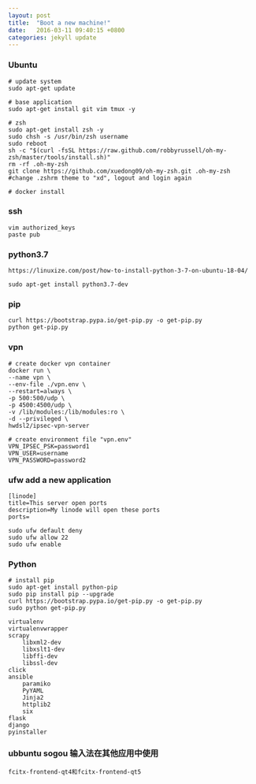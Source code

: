 ```yaml
---
layout: post
title:  "Boot a new machine!"
date:   2016-03-11 09:40:15 +0800
categories: jekyll update
---
```


### Ubuntu

    # update system
    sudo apt-get update

    # base application
    sudo apt-get install git vim tmux -y

    # zsh
    sudo apt-get install zsh -y
    sudo chsh -s /usr/bin/zsh username
    sudo reboot
    sh -c "$(curl -fsSL https://raw.github.com/robbyrussell/oh-my-zsh/master/tools/install.sh)"
    rm -rf .oh-my-zsh
    git clone https://github.com/xuedong09/oh-my-zsh.git .oh-my-zsh
    #change .zshrm theme to "xd", logout and login again

    # docker install

### ssh

    vim authorized_keys
    paste pub

### python3.7

    https://linuxize.com/post/how-to-install-python-3-7-on-ubuntu-18-04/

    sudo apt-get install python3.7-dev

### pip
    curl https://bootstrap.pypa.io/get-pip.py -o get-pip.py
    python get-pip.py

    
### vpn

    # create docker vpn container
    docker run \
    --name vpn \
    --env-file ./vpn.env \
    --restart=always \
    -p 500:500/udp \
    -p 4500:4500/udp \
    -v /lib/modules:/lib/modules:ro \
    -d --privileged \
    hwdsl2/ipsec-vpn-server

    # create environment file "vpn.env"
    VPN_IPSEC_PSK=password1
    VPN_USER=username
    VPN_PASSWORD=password2


### ufw add a new application

    [linode]
    title=This server open ports
    description=My linode will open these ports
    ports=
    
    sudo ufw default deny
    sudo ufw allow 22
    sudo ufw enable


### Python

    # install pip
    sudo apt-get install python-pip
    sudo pip install pip --upgrade
    curl https://bootstrap.pypa.io/get-pip.py -o get-pip.py
    sudo python get-pip.py

    virtualenv
    virtualenvwrapper
    scrapy
        libxml2-dev
        libxslt1-dev
        libffi-dev
        libssl-dev
    click
    ansible
        paramiko
        PyYAML
        Jinja2
        httplib2
        six
    flask
    django
    pyinstaller


### ubbuntu sogou 输入法在其他应用中使用
    fcitx-frontend-qt4和fcitx-frontend-qt5
